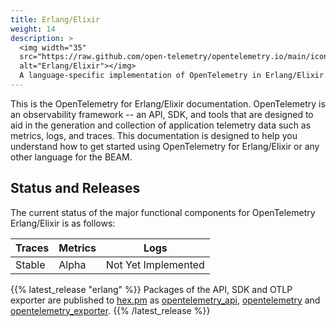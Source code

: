 ```yaml
---
title: Erlang/Elixir
weight: 14
description: >
  <img width="35"
  src="https://raw.github.com/open-telemetry/opentelemetry.io/main/iconography/32x32/Elixir_SDK.svg"
  alt="Erlang/Elixir"></img>
  A language-specific implementation of OpenTelemetry in Erlang/Elixir.
---
```


This is the OpenTelemetry for Erlang/Elixir documentation. OpenTelemetry is an
observability framework -- an API, SDK, and tools that are designed to aid in
the generation and collection of application telemetry data such as metrics,
logs, and traces. This documentation is designed to help you understand how to
get started using OpenTelemetry for Erlang/Elixir or any other language for the BEAM.

## Status and Releases

The current status of the major functional components for OpenTelemetry Erlang/Elixir is as follows:

| Traces  | Metrics | Logs    |
| ------- | ------- | ------- |
| Stable  | Alpha   | Not Yet Implemented |

{{% latest_release "erlang" %}}
  Packages of the API, SDK and OTLP exporter are published to
  [hex.pm](https://hex.pm) as
  [opentelemetry_api](https://hex.pm/packages/opentelemetry_api),
  [opentelemetry](https://hex.pm/packages/opentelemetry) and
  [opentelemetry_exporter](https://hex.pm/packages/opentelemetry_exporter).
{{% /latest_release %}}
